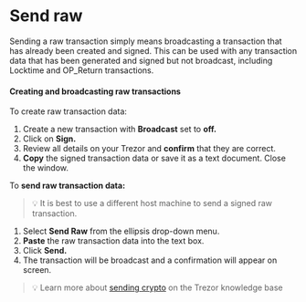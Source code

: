 # Send raw

Sending a raw transaction simply means broadcasting a transaction that has already been created and signed. This can be used with any transaction data that has been generated and signed but not broadcast, including Locktime and OP\_Return transactions.

#### Creating and broadcasting raw transactions

To create raw transaction data:

1. Create a new transaction with **Broadcast** set to **off.**
2. Click on **Sign.**
3. Review all details on your Trezor and **confirm** that they are correct.
4. **Copy** the signed transaction data or save it as a text document. Close the window.

To **send raw transaction data:**

> 💡 It is best to use a different host machine to send a signed raw transaction.

1. Select **Send Raw** from the ellipsis drop-down menu.
2. **Paste** the raw transaction data into the text box.
3. Click **Send.**
4. The transaction will be broadcast and a confirmation will appear on screen.

> 💡 Learn more about [sending crypto](https://trezor.io/learn/a/send-crypto-in-trezor-suite-app) on the Trezor knowledge base
